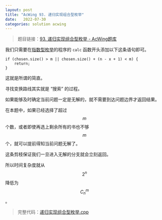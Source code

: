 ```yaml
---
layout: post
title: "AcWing 93. 递归实现组合型枚举"
date:   2022-07-30
categories: solution acwing
---
```


> 题目链接：<a href="https://www.acwing.com/problem/content/95/" target="_blank">93. 递归实现组合型枚举 - AcWing题库</a>

我们只需要在<a href="https://lyccrius.github.io/solution/acwing/92" target="_blank">指数型枚举</a>的程序的 `calc` 函数开头添加以下这条语句即可。

```
if (chosen.size() > m || chosen.size() + (n - x + 1) < m) {
    return;
}
```

这就是所谓的简直。

寻找变换路线其实就是 “搜索” 的过程。

如果能够及时确定当前问题一定是无解的，就不需要到达问题边界才返回结果。

在本题中，如果已经选择了超过 $$m$$ 个数，或者即使再选上剩余所有的书也不够 $$m$$ 个，就可以提前得知当前问题无解了。

这条剪枝保证我们一旦进入无解的分支就会立刻返回。

所以时间复杂度就从 $$2^n$$ 降低为 $$C^m_n$$。

> 完整代码：<a href="https://gitee.com/lyccrius/oi/blob/master/AcWing/93/递归实现组合型枚举.cpp" target="_blank">递归实现组合型枚举.cpp</a>